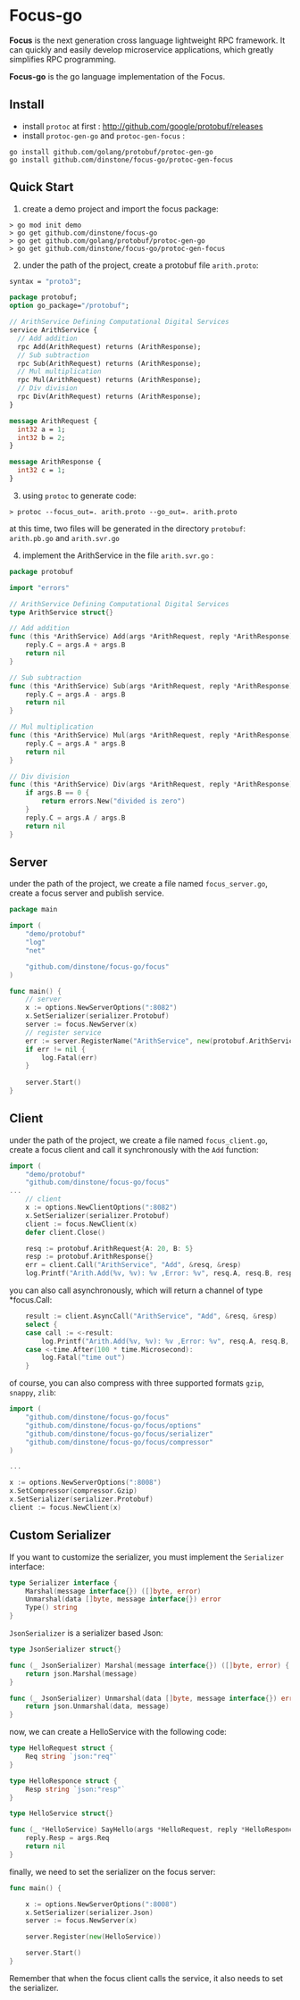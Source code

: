 # Focus-go

**Focus** is the next generation cross language lightweight RPC framework. It can quickly and easily develop microservice applications, which greatly simplifies RPC programming.

**Focus-go** is the go language implementation of the Focus.

## Install

- install `protoc` at first : http://github.com/google/protobuf/releases
- install `protoc-gen-go` and `protoc-gen-focus` :

```shell
go install github.com/golang/protobuf/protoc-gen-go
go install github.com/dinstone/focus-go/protoc-gen-focus
```

## Quick Start

1. create a demo project and import the focus package:

```shell
> go mod init demo
> go get github.com/dinstone/focus-go
> go get github.com/golang/protobuf/protoc-gen-go
> go get github.com/dinstone/focus-go/protoc-gen-focus
```

2. under the path of the project, create a protobuf file `arith.proto`:

```protobuf
syntax = "proto3";

package protobuf;
option go_package="/protobuf";

// ArithService Defining Computational Digital Services
service ArithService {
  // Add addition
  rpc Add(ArithRequest) returns (ArithResponse);
  // Sub subtraction
  rpc Sub(ArithRequest) returns (ArithResponse);
  // Mul multiplication
  rpc Mul(ArithRequest) returns (ArithResponse);
  // Div division
  rpc Div(ArithRequest) returns (ArithResponse);
}

message ArithRequest {
  int32 a = 1;
  int32 b = 2;
}

message ArithResponse {
  int32 c = 1;
}
```

3. using `protoc` to generate code:

```shell
> protoc --focus_out=. arith.proto --go_out=. arith.proto
```

at this time, two files will be generated in the directory `protobuf`: `arith.pb.go` and `arith.svr.go`

4. implement the ArithService in the file `arith.svr.go` :

```go
package protobuf

import "errors"

// ArithService Defining Computational Digital Services
type ArithService struct{}

// Add addition
func (this *ArithService) Add(args *ArithRequest, reply *ArithResponse) error {
	reply.C = args.A + args.B
	return nil
}

// Sub subtraction
func (this *ArithService) Sub(args *ArithRequest, reply *ArithResponse) error {
	reply.C = args.A - args.B
	return nil
}

// Mul multiplication
func (this *ArithService) Mul(args *ArithRequest, reply *ArithResponse) error {
	reply.C = args.A * args.B
	return nil
}

// Div division
func (this *ArithService) Div(args *ArithRequest, reply *ArithResponse) error {
	if args.B == 0 {
		return errors.New("divided is zero")
	}
	reply.C = args.A / args.B
	return nil
}
```

## Server

under the path of the project, we create a file named `focus_server.go`, create a focus server and publish service.

```go
package main

import (
	"demo/protobuf"
	"log"
	"net"

	"github.com/dinstone/focus-go/focus"
)

func main() {
	// server
	x := options.NewServerOptions(":8082")
	x.SetSerializer(serializer.Protobuf)
	server := focus.NewServer(x)
	// register service
	err := server.RegisterName("ArithService", new(protobuf.ArithService))
	if err != nil {
		log.Fatal(err)
	}
	
	server.Start()
}
```

## Client

under the path of the project, we create a file named `focus_client.go`, create a focus client and call it synchronously with the `Add` function:

```go
import (
	"demo/protobuf"
	"github.com/dinstone/focus-go/focus"
...
	// client
	x := options.NewClientOptions(":8082")
	x.SetSerializer(serializer.Protobuf)
	client := focus.NewClient(x)
	defer client.Close()

	resq := protobuf.ArithRequest{A: 20, B: 5}
	resp := protobuf.ArithResponse{}
	err = client.Call("ArithService", "Add", &resq, &resp)
	log.Printf("Arith.Add(%v, %v): %v ,Error: %v", resq.A, resq.B, resp.C, err)
```

you can also call asynchronously, which will return a channel of type *focus.Call:

```go
	result := client.AsyncCall("ArithService", "Add", &resq, &resp)
	select {
	case call := <-result:
		log.Printf("Arith.Add(%v, %v): %v ,Error: %v", resq.A, resq.B, resp.C, call.Error)
	case <-time.After(100 * time.Microsecond):
		log.Fatal("time out")
	}
```

of course, you can also compress with three supported formats `gzip`, `snappy`, `zlib`:

```go
import (
    "github.com/dinstone/focus-go/focus"
    "github.com/dinstone/focus-go/focus/options"
    "github.com/dinstone/focus-go/focus/serializer"
	"github.com/dinstone/focus-go/focus/compressor"
)

...

x := options.NewServerOptions(":8008")
x.SetCompressor(compressor.Gzip)
x.SetSerializer(serializer.Protobuf)
client := focus.NewClient(x)
```

## Custom Serializer

If you want to customize the serializer, you must implement the `Serializer` interface:

```go
type Serializer interface {
    Marshal(message interface{}) ([]byte, error)
    Unmarshal(data []byte, message interface{}) error
    Type() string
}
```

`JsonSerializer` is a serializer based Json:

```go
type JsonSerializer struct{}

func (_ JsonSerializer) Marshal(message interface{}) ([]byte, error) {
	return json.Marshal(message)
}

func (_ JsonSerializer) Unmarshal(data []byte, message interface{}) error {
	return json.Unmarshal(data, message)
}
```
now, we can create a HelloService with the following code:
```go
type HelloRequest struct {
	Req string `json:"req"`
}

type HelloResponce struct {
	Resp string `json:"resp"`
}

type HelloService struct{}

func (_ *HelloService) SayHello(args *HelloRequest, reply *HelloResponce) error {
	reply.Resp = args.Req
	return nil
}

```

finally, we need to set the serializer on the focus server:

```go
func main() {

	x := options.NewServerOptions(":8008")
	x.SetSerializer(serializer.Json)
	server := focus.NewServer(x)

	server.Register(new(HelloService))

	server.Start()
}
```

Remember that when the focus client calls the service, it also needs to set the serializer.
